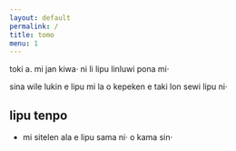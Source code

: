 ```yaml
---
layout: default
permalink: /
title: tomo
menu: 1
---
```

toki a. mi jan kiwa· ni li lipu linluwi pona mi·

sina wile lukin e lipu mi la o kepeken e taki lon sewi lipu ni·

## lipu tenpo
* mi sitelen ala e lipu sama ni· o kama sin·